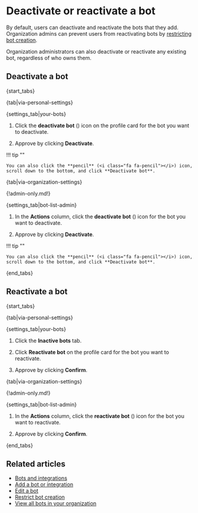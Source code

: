 # Deactivate or reactivate a bot

By default, users can deactivate and reactivate the bots that they
add. Organization admins can prevent users from reactivating bots by
[restricting bot creation](/help/restrict-bot-creation).

Organization administrators can also deactivate or reactivate any existing
bot, regardless of who owns them.

## Deactivate a bot

{start_tabs}

{tab|via-personal-settings}

{settings_tab|your-bots}

1. Click the **deactivate bot** (<i class="fa fa-user-times"></i>) icon on the profile
   card for the bot you want to deactivate.

1. Approve by clicking **Deactivate**.

!!! tip ""

    You can also click the **pencil** (<i class="fa fa-pencil"></i>) icon,
    scroll down to the bottom, and click **Deactivate bot**.

{tab|via-organization-settings}

{!admin-only.md!}

{settings_tab|bot-list-admin}

1. In the **Actions** column, click the **deactivate bot** (<i class="fa fa-user-times"></i>)
   icon for the bot you want to deactivate.

1. Approve by clicking **Deactivate**.

!!! tip ""

    You can also click the **pencil** (<i class="fa fa-pencil"></i>) icon,
    scroll down to the bottom, and click **Deactivate bot**.

{end_tabs}

## Reactivate a bot

{start_tabs}

{tab|via-personal-settings}

{settings_tab|your-bots}

1. Click the **Inactive bots** tab.

1. Click **Reactivate bot** on the profile card for the bot you want to reactivate.

1. Approve by clicking **Confirm**.

{tab|via-organization-settings}

{!admin-only.md!}

{settings_tab|bot-list-admin}

1. In the **Actions** column, click the **reactivate bot** (<i class="fa fa-user-plus"></i>)
   icon for the bot you want to reactivate.

1. Approve by clicking **Confirm**.

{end_tabs}


## Related articles

* [Bots and integrations](/help/bots-and-integrations)
* [Add a bot or integration](/help/add-a-bot-or-integration)
* [Edit a bot](/help/edit-a-bot)
* [Restrict bot creation](/help/restrict-bot-creation)
* [View all bots in your organization](/help/view-all-bots-in-your-organization)
